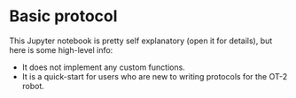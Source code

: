 # Basic protocol

This Jupyter notebook is pretty self explanatory (open it for details), but here is some high-level info:

- It does not implement any custom functions.
- It is a quick-start for users who are new to writing protocols for the OT-2 robot.

